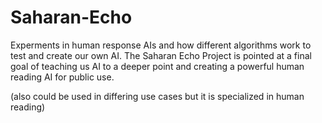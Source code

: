 # Saharan-Echo
Experments in human response AIs and how different algorithms work to test and create our own AI. The Saharan Echo Project is pointed at a final goal of teaching us AI to a deeper point and creating a powerful human reading AI for public use.

(also could be used in differing use cases but it is specialized in human reading)
